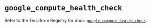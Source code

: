 # `google_compute_health_check`

Refer to the Terraform Registry for docs: [`google_compute_health_check`](https://registry.terraform.io/providers/hashicorp/google/6.45.0/docs/resources/compute_health_check).
